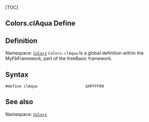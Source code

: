[TOC]
## Colors.clAqua Define

## Definition
Namespace: [`Colors`](Colors.md)
`Colors.clAqua` Is a global definition within the MyFbFramework, part of the freeBasic framework.
## Syntax

```freeBasic
#define clAqua                     &HFFFF00
```

## See also
Namespace: [`Colors`](Colors.md)
